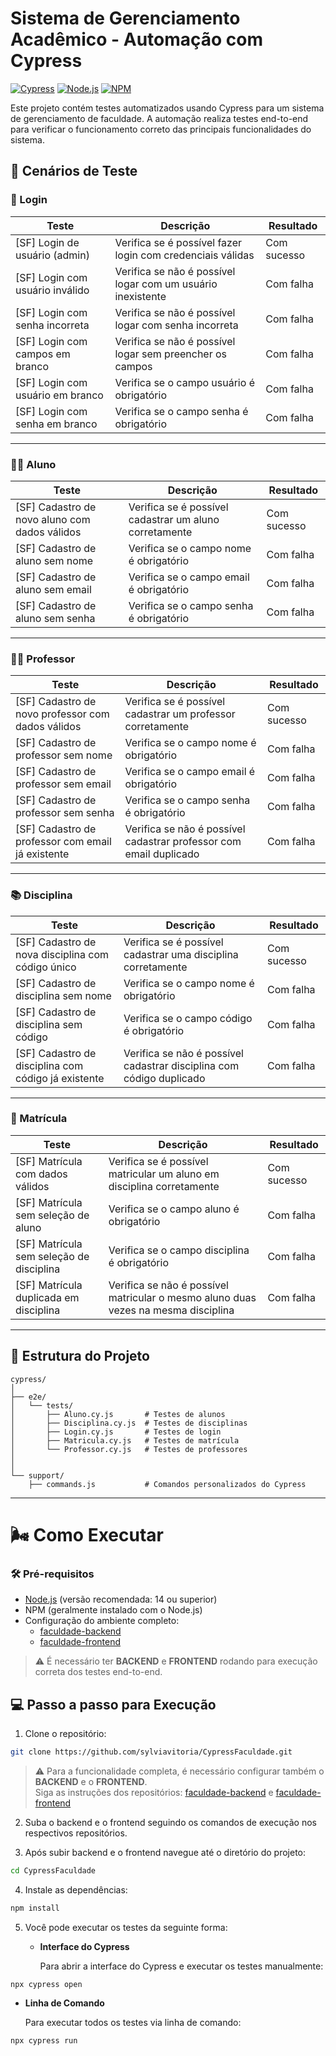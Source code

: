# Sistema de Gerenciamento Acadêmico - Automação com Cypress
[![Cypress](https://img.shields.io/badge/Cypress-13.7.0-04C38E?style=flat&logo=cypress&logoColor=white)](https://www.cypress.io/)
[![Node.js](https://img.shields.io/badge/Node.js-20-43853d?style=flat&logo=node.js&logoColor=white)](https://nodejs.org/)
[![NPM](https://img.shields.io/badge/NPM-10-CB3837?style=flat&logo=npm&logoColor=white)](https://www.npmjs.com/)

Este projeto contém testes automatizados usando Cypress para um sistema de gerenciamento de faculdade. A automação realiza testes end-to-end para verificar o funcionamento correto das principais funcionalidades do sistema.

## 📌 Cenários de Teste

### 🔑 Login

| Teste | Descrição | Resultado |
|-------|-----------|-----------|
| [SF] Login de usuário (admin) | Verifica se é possível fazer login com credenciais válidas | Com sucesso |
| [SF] Login com usuário inválido | Verifica se não é possível logar com um usuário inexistente | Com falha |
| [SF] Login com senha incorreta | Verifica se não é possível logar com senha incorreta | Com falha |
| [SF] Login com campos em branco | Verifica se não é possível logar sem preencher os campos | Com falha |
| [SF] Login com usuário em branco | Verifica se o campo usuário é obrigatório | Com falha |
| [SF] Login com senha em branco | Verifica se o campo senha é obrigatório | Com falha |

---

### 👨‍🎓 Aluno

| Teste | Descrição | Resultado |
|-------|-----------|-----------|
| [SF] Cadastro de novo aluno com dados válidos | Verifica se é possível cadastrar um aluno corretamente | Com sucesso |
| [SF] Cadastro de aluno sem nome | Verifica se o campo nome é obrigatório | Com falha |
| [SF] Cadastro de aluno sem email | Verifica se o campo email é obrigatório | Com falha |
| [SF] Cadastro de aluno sem senha | Verifica se o campo senha é obrigatório | Com falha |

---

### 👨‍🏫 Professor

| Teste | Descrição | Resultado |
|-------|-----------|-----------|
| [SF] Cadastro de novo professor com dados válidos | Verifica se é possível cadastrar um professor corretamente | Com sucesso |
| [SF] Cadastro de professor sem nome | Verifica se o campo nome é obrigatório | Com falha |
| [SF] Cadastro de professor sem email | Verifica se o campo email é obrigatório | Com falha |
| [SF] Cadastro de professor sem senha | Verifica se o campo senha é obrigatório | Com falha |
| [SF] Cadastro de professor com email já existente | Verifica se não é possível cadastrar professor com email duplicado | Com falha |

---

### 📚 Disciplina

| Teste | Descrição | Resultado |
|-------|-----------|-----------|
| [SF] Cadastro de nova disciplina com código único | Verifica se é possível cadastrar uma disciplina corretamente | Com sucesso |
| [SF] Cadastro de disciplina sem nome | Verifica se o campo nome é obrigatório | Com falha |
| [SF] Cadastro de disciplina sem código | Verifica se o campo código é obrigatório | Com falha |
| [SF] Cadastro de disciplina com código já existente | Verifica se não é possível cadastrar disciplina com código duplicado | Com falha |

---

### 📝 Matrícula

| Teste | Descrição | Resultado |
|-------|-----------|-----------|
| [SF] Matrícula com dados válidos | Verifica se é possível matricular um aluno em disciplina corretamente | Com sucesso |
| [SF] Matrícula sem seleção de aluno | Verifica se o campo aluno é obrigatório | Com falha |
| [SF] Matrícula sem seleção de disciplina | Verifica se o campo disciplina é obrigatório | Com falha |
| [SF] Matrícula duplicada em disciplina | Verifica se não é possível matricular o mesmo aluno duas vezes na mesma disciplina | Com falha |

---

## 📁 Estrutura do Projeto

```
cypress/
│
├── e2e/
│   └── tests/
│       ├── Aluno.cy.js       # Testes de alunos
│       ├── Disciplina.cy.js  # Testes de disciplinas
│       ├── Login.cy.js       # Testes de login
│       ├── Matricula.cy.js   # Testes de matrícula 
│       └── Professor.cy.js   # Testes de professores
│
│
└── support/
    ├── commands.js           # Comandos personalizados do Cypress
```
---

# 🌬️ Como Executar

### 🛠️ Pré-requisitos

- [Node.js](https://nodejs.org/) (versão recomendada: 14 ou superior)
- NPM (geralmente instalado com o Node.js)
- Configuração do ambiente completo:  
  - [faculdade-backend](https://github.com/sylviavitoria/faculdade-backend)  
  - [faculdade-frontend](https://github.com/sylviavitoria/faculdade-frontend)  

> ⚠️ É necessário ter **BACKEND** e **FRONTEND** rodando para execução correta dos testes end-to-end.

## 💻 Passo a passo para Execução

1. Clone o repositório:
```bash
git clone https://github.com/sylviavitoria/CypressFaculdade.git
```
> ⚠️ Para a funcionalidade completa, é necessário configurar também o **BACKEND** e o **FRONTEND**.  
> Siga as instruções dos repositórios: [faculdade-backend](https://github.com/sylviavitoria/faculdade-backend) e [faculdade-frontend](https://github.com/sylviavitoria/faculdade-frontend)

2. Suba o backend e o frontend seguindo os comandos de execução nos respectivos repositórios.

3. Após subir backend e o frontend navegue até o diretório do projeto:
```bash
cd CypressFaculdade
```

4. Instale as dependências:
```bash
npm install
```

5. Você pode executar os testes da seguinte forma:

   - **Interface do Cypress**  
     
     Para abrir a interface do Cypress e executar os testes manualmente:  
```bash
npx cypress open
```

   - **Linha de Comando**  
     
     Para executar todos os testes via linha de comando:
```bash
npx cypress run
```





